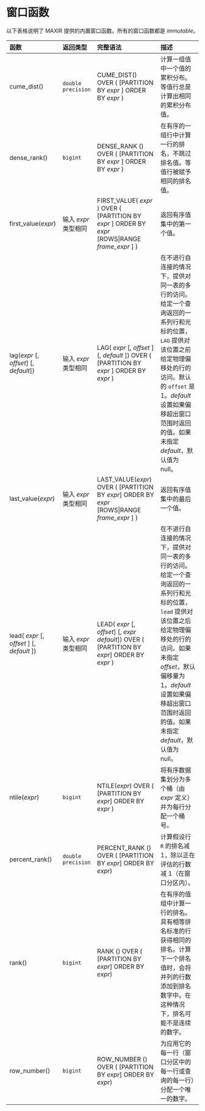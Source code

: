 # 窗口函数

以下表格说明了 MAXIR 提供的内置窗口函数。所有的窗口函数都是 _immutable_。

| 函数 | 返回类型 | 完整语法 | 描述 |
| :- | :- | :- | :- |
| cume_dist() | `double precision` | CUME_DIST() OVER ( [PARTITION BY *expr* ] ORDER BY *expr* ) | 计算一组值中一个值的累积分布。等值行总是计算出相同的累积分布值。 |
| dense_rank() | `bigint` | DENSE_RANK () OVER ( [PARTITION BY *expr* ] ORDER BY *expr* ) | 在有序的一组行中计算一行的排名，不跳过排名值。等值行被赋予相同的排名值。 | 
| first_value(*expr*) | 输入 *expr* 类型相同 | FIRST_VALUE( *expr* ) OVER ( [PARTITION BY *expr* ] ORDER BY *expr* [ROWS\|RANGE  *frame_expr* ] ) | 返回有序值集中的第一个值。 |
| lag(*expr* [, *offset*] [, _default_]) | 输入 _expr_ 类型相同 | LAG( _expr_  [, _offset_ ] [, _default_ ]) OVER ( [PARTITION BY _expr_ ] ORDER BY _expr_ ) | 在不进行自连接的情况下，提供对同一表的多行的访问。给定一个查询返回的一系列行和光标的位置，`LAG` 提供对该位置之前给定物理偏移处的行的访问。默认的 `offset` 是 1。_default_ 设置如果偏移超出窗口范围时返回的值。如果未指定 _default_，默认值为 null。|
| last_value(*expr*) | 输入 _expr_ 类型相同 | LAST_VALUE(_expr_) OVER ( [PARTITION BY _expr_] ORDER BY _expr_ [ROWS\|RANGE _frame\_expr_ ] ) | 返回有序值集中的最后一个值。 |
| lead( _expr_ [, _offset_ ] [, _default_ ]) | 输入 _expr_ 类型相同 | LEAD( *expr* [, _offset_] [, _expr_ _default_]) OVER ( [PARTITION BY *expr*] ORDER BY *expr* ) | 在不进行自连接的情况下，提供对同一表的多行的访问。给定一个查询返回的一系列行和光标的位置，`lead` 提供对该位置之后给定物理偏移处的行的访问。如果未指定 _offset_，默认偏移量为 1。_default_ 设置如果偏移超出窗口范围时返回的值。如果未指定 _default_，默认值为 null。 |
| ntile(_expr_) | `bigint` | NTILE(*expr*) OVER ( [PARTITION BY *expr*] ORDER BY *expr* ) | 将有序数据集划分为多个桶（由 _expr_ 定义）并为每行分配一个桶号。 |
| percent_rank() | `double precision` | PERCENT_RANK () OVER ( [PARTITION BY *expr*] ORDER BY *expr*) | 计算假设行 `R` 的排名减 1，除以正在评估的行数减 1（在窗口分区内）。 |
| rank() | `bigint` | RANK () OVER ( [PARTITION BY *expr*] ORDER BY *expr*) | 在有序的值组中计算一行的排名。具有相等排名标准的行获得相同的排名。计算下一个排名值时，会将并列的行数添加到排名数字中。在这种情况下，排名可能不是连续的数字。 |
| row_number() | `bigint` | ROW_NUMBER () OVER ( [PARTITION BY *expr*] ORDER BY *expr*) | 为应用它的每一行（窗口分区中的每一行或查询的每一行）分配一个唯一的数字。 |
